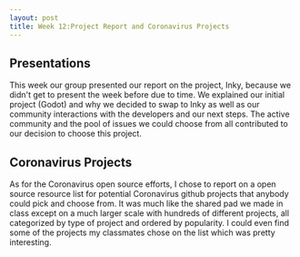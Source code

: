 ```yaml
---
layout: post
title: Week 12:Project Report and Coronavirus Projects
---
```


## Presentations
This week our group presented our report on the project, Inky, because we didn't get to present the week before due to time.
We explained our initial project (Godot) and why we decided to swap to Inky as well as our community interactions with the 
developers and our next steps. The active community and the pool of issues we could choose from all contributed to our
decision to choose this project.

## Coronavirus Projects
As for the Coronavirus open source efforts, I chose to report on a open source resource list for potential Coronavirus 
github projects that anybody could pick and choose from. It was much like the shared pad we made in class except on a much
larger scale with hundreds of different projects, all categorized by type of project and ordered by popularity. I could even 
find some of the projects my classmates chose on the list which was pretty interesting. 
